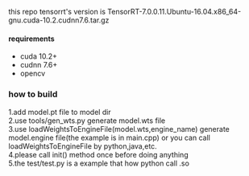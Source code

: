 this repo tensorrt's version is TensorRT-7.0.0.11.Ubuntu-16.04.x86_64-gnu.cuda-10.2.cudnn7.6.tar.gz
#### requirements
* cuda 10.2+ 
* cudnn 7.6+
* opencv 


### how to build
1.add model.pt file to model dir <br>
2.use tools/gen_wts.py generate model.wts file<br>
3.use loadWeightsToEngineFile(model.wts,engine_name) generate model.engine file(the example is in main.cpp) or you can call loadWeightsToEngineFile by python,java,etc.<br>
4.please call init() method once before doing anything <br>
5.the test/test.py is a example that how python call .so

